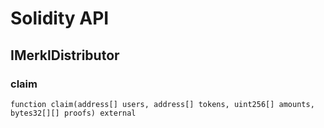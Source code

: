 # Solidity API

## IMerklDistributor

### claim

```solidity
function claim(address[] users, address[] tokens, uint256[] amounts, bytes32[][] proofs) external
```

